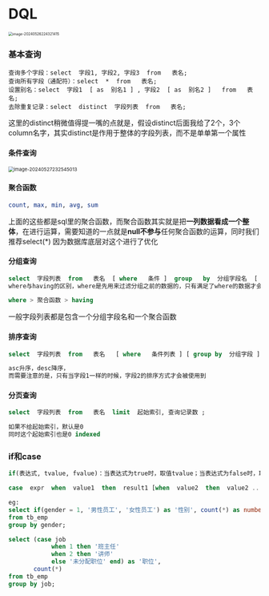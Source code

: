 # DQL

<img src="/Users/jasonjin/Library/Application Support/typora-user-images/image-20240526224321415.png" alt="image-20240526224321415" style="zoom:50%;" />





### 基本查询

```mysql
查询多个字段：select  字段1, 字段2, 字段3  from   表名;
查询所有字段（通配符）：select  *  from   表名;
设置别名：select  字段1  [ as  别名1 ] , 字段2  [ as  别名2 ]   from   表名;
去除重复记录：select  distinct  字段列表  from   表名; 
```



这里的distinct稍微值得提一嘴的点就是，假设distinct后面我给了2个，3个column名字，其实distinct是作用于整体的字段列表，而不是单单第一个属性



#### 条件查询

<img src="/Users/jasonjin/Library/Application Support/typora-user-images/image-20240527232545013.png" alt="image-20240527232545013" style="zoom: 67%;" />

#### 聚合函数

```sql
count, max, min, avg, sum
```

上面的这些都是sql里的聚合函数，而聚合函数其实就是把**一列数据看成一个整体**，在进行运算，需要知道的一点就是**null不参与**任何聚合函数的运算，同时我们推荐select(*) 因为数据库底层对这个进行了优化



#### 分组查询

```sql
select  字段列表  from   表名  [ where   条件 ]  group   by  分组字段名  [ having  分组后过滤条件 ];
where与having的区别，where是先用来过滤分组之前的数据的，只有满足了where的数据才会被分组，而having是用来过滤分组之后的数据的

where > 聚合函数 > having
```

一般字段列表都是包含一个分组字段名和一个聚合函数



#### 排序查询

```sql
select  字段列表  from   表名   [ where   条件列表 ] [ group by  分组字段 ] order  by  字段1  排序方式1 , 字段2  排序方式2 

asc升序，desc降序，
而需要注意的是，只有当字段1一样的时候，字段2的排序方式才会被使用到
```



#### 分页查询

```sql
select  字段列表  from   表名  limit  起始索引, 查询记录数 ;

如果不给起始索引，默认是0
同时这个起始索引也是0 indexed
```



### if和case

```sql
if(表达式, tvalue, fvalue)：当表达式为true时，取值tvalue；当表达式为false时，取值fvalue

case  expr  when  value1  then  result1 [when  value2  then  value2 ...] [else  result]  end

eg: 
select if(gender = 1, '男性员工', '女性员工') as '性别', count(*) as number
from tb_emp
group by gender;

select (case job
            when 1 then '班主任'
            when 2 then '讲师'
            else '未分配职位' end) as '职位',
       count(*)
from tb_emp
group by job;
```

